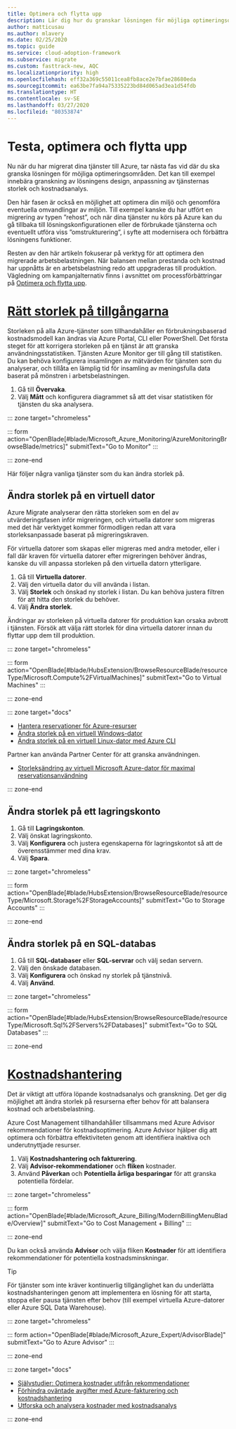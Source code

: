 ```yaml
---
title: Optimera och flytta upp
description: Lär dig hur du granskar lösningen för möjliga optimeringsområden, till exempel lösningens design, anpassning av tjänsternas storlek och kostnadsanalys.
author: matticusau
ms.author: mlavery
ms.date: 02/25/2020
ms.topic: guide
ms.service: cloud-adoption-framework
ms.subservice: migrate
ms.custom: fasttrack-new, AQC
ms.localizationpriority: high
ms.openlocfilehash: eff32a369c55011cea8fb8ace2e7bfae28680eda
ms.sourcegitcommit: ea63be7fa94a75335223bd84d065ad3ea1d54fdb
ms.translationtype: HT
ms.contentlocale: sv-SE
ms.lasthandoff: 03/27/2020
ms.locfileid: "80353874"
---
```

<!-- markdownlint-disable MD025 DOCSMD001 -->

# <a name="test-optimize-and-promote"></a>Testa, optimera och flytta upp

Nu när du har migrerat dina tjänster till Azure, tar nästa fas vid där du ska granska lösningen för möjliga optimeringsområden. Det kan till exempel innebära granskning av lösningens design, anpassning av tjänsternas storlek och kostnadsanalys.

Den här fasen är också en möjlighet att optimera din miljö och genomföra eventuella omvandlingar av miljön. Till exempel kanske du har utfört en migrering av typen ”rehost”, och när dina tjänster nu körs på Azure kan du gå tillbaka till lösningskonfigurationen eller de förbrukade tjänsterna och eventuellt utföra viss ”omstrukturering”, i syfte att modernisera och förbättra lösningens funktioner.

Resten av den här artikeln fokuserar på verktyg för att optimera den migrerade arbetsbelastningen. När balansen mellan prestanda och kostnad har uppnåtts är en arbetsbelastning redo att uppgraderas till produktion. Vägledning om kampanjalternativ finns i avsnittet om processförbättringar på [Optimera och flytta upp](../migration-considerations/optimize/index.md).

# <a name="right-size-assets"></a>[Rätt storlek på tillgångarna](#tab/optimize)

Storleken på alla Azure-tjänster som tillhandahåller en förbrukningsbaserad kostnadsmodell kan ändras via Azure Portal, CLI eller PowerShell. Det första steget för att korrigera storleken på en tjänst är att granska användningsstatistiken. Tjänsten Azure Monitor ger till gång till statistiken. Du kan behöva konfigurera insamlingen av mätvärden för tjänsten som du analyserar, och tillåta en lämplig tid för insamling av meningsfulla data baserat på mönstren i arbetsbelastningen.

1. Gå till **Övervaka**.
1. Välj **Mått** och konfigurera diagrammet så att det visar statistiken för tjänsten du ska analysera.

::: zone target="chromeless"

::: form action="OpenBlade[#blade/Microsoft_Azure_Monitoring/AzureMonitoringBrowseBlade/metrics]" submitText="Go to Monitor" :::

::: zone-end

Här följer några vanliga tjänster som du kan ändra storlek på.

## <a name="resize-a-virtual-machine"></a>Ändra storlek på en virtuell dator

Azure Migrate analyserar den rätta storleken som en del av utvärderingsfasen inför migreringen, och virtuella datorer som migreras med det här verktyget kommer förmodligen redan att vara storleksanpassade baserat på migreringskraven.

För virtuella datorer som skapas eller migreras med andra metoder, eller i fall där kraven för virtuella datorer efter migreringen behöver ändras, kanske du vill anpassa storleken på den virtuella datorn ytterligare.

1. Gå till **Virtuella datorer**.
1. Välj den virtuella dator du vill använda i listan.
1. Välj **Storlek** och önskad ny storlek i listan. Du kan behöva justera filtren för att hitta den storlek du behöver.
1. Välj **Ändra storlek**.

Ändringar av storleken på virtuella datorer för produktion kan orsaka avbrott i tjänsten. Försök att välja rätt storlek för dina virtuella datorer innan du flyttar upp dem till produktion.

::: zone target="chromeless"

::: form action="OpenBlade[#blade/HubsExtension/BrowseResourceBlade/resourceType/Microsoft.Compute%2FVirtualMachines]" submitText="Go to Virtual Machines" :::

::: zone-end

::: zone target="docs"

- [Hantera reservationer för Azure-resurser](https://docs.microsoft.com/azure/billing/billing-manage-reserved-vm-instance)
- [Ändra storlek på en virtuell Windows-dator](https://docs.microsoft.com/azure/virtual-machines/windows/resize-vm)
- [Ändra storlek på en virtuell Linux-dator med Azure CLI](https://docs.microsoft.com/azure/virtual-machines/linux/change-vm-size)

Partner kan använda Partner Center för att granska användningen.

- [Storleksändring av virtuell Microsoft Azure-dator för maximal reservationsanvändning](https://docs.microsoft.com/partner-center/azure-usage)

::: zone-end

## <a name="resize-a-storage-account"></a>Ändra storlek på ett lagringskonto

1. Gå till **Lagringskonton**.
1. Välj önskat lagringskonto.
1. Välj **Konfigurera** och justera egenskaperna för lagringskontot så att de överensstämmer med dina krav.
1. Välj **Spara**.

::: zone target="chromeless"

::: form action="OpenBlade[#blade/HubsExtension/BrowseResourceBlade/resourceType/Microsoft.Storage%2FStorageAccounts]" submitText="Go to Storage Accounts" :::

::: zone-end

## <a name="resize-a-sql-database"></a>Ändra storlek på en SQL-databas

1. Gå till **SQL-databaser** eller **SQL-servrar** och välj sedan servern.
1. Välj den önskade databasen.
1. Välj **Konfigurera** och önskad ny storlek på tjänstnivå.
1. Välj **Använd**.

::: zone target="chromeless"

::: form action="OpenBlade[#blade/HubsExtension/BrowseResourceBlade/resourceType/Microsoft.Sql%2FServers%2FDatabases]" submitText="Go to SQL Databases" :::

::: zone-end

# <a name="cost-management"></a>[Kostnadshantering](#tab/ManageCost)

Det är viktigt att utföra löpande kostnadsanalys och granskning. Det ger dig möjlighet att ändra storlek på resurserna efter behov för att balansera kostnad och arbetsbelastning.

Azure Cost Management tillhandahåller tillsammans med Azure Advisor rekommendationer för kostnadsoptimering. Azure Advisor hjälper dig att optimera och förbättra effektiviteten genom att identifiera inaktiva och underutnyttjade resurser.

1. Välj **Kostnadshantering och fakturering**.
1. Välj **Advisor-rekommendationer** och **fliken** kostnader.
1. Använd **Påverkan** och **Potentiella årliga besparingar** för att granska potentiella fördelar.

::: zone target="chromeless"

::: form action="OpenBlade[#blade/Microsoft_Azure_Billing/ModernBillingMenuBlade/Overview]" submitText="Go to Cost Management + Billing" :::

::: zone-end

Du kan också använda **Advisor** och välja fliken **Kostnader** för att identifiera rekommendationer för potentiella kostnadsminskningar.

> [!TIP]
> För tjänster som inte kräver kontinuerlig tillgänglighet kan du underlätta kostnadshanteringen genom att implementera en lösning för att starta, stoppa eller pausa tjänsten efter behov (till exempel virtuella Azure-datorer eller Azure SQL Data Warehouse).
>

::: zone target="chromeless"

::: form action="OpenBlade[#blade/Microsoft_Azure_Expert/AdvisorBlade]" submitText="Go to Azure Advisor" :::

::: zone-end

::: zone target="docs"

- [Självstudier: Optimera kostnader utifrån rekommendationer](https://docs.microsoft.com/azure/cost-management-billing/costs/tutorial-acm-opt-recommendations)
- [Förhindra oväntade avgifter med Azure-fakturering och kostnadshantering](https://docs.microsoft.com/azure/billing/billing-getting-started)
- [Utforska och analysera kostnader med kostnadsanalys](https://docs.microsoft.com/azure/cost-management/quick-acm-cost-analysis)

::: zone-end

